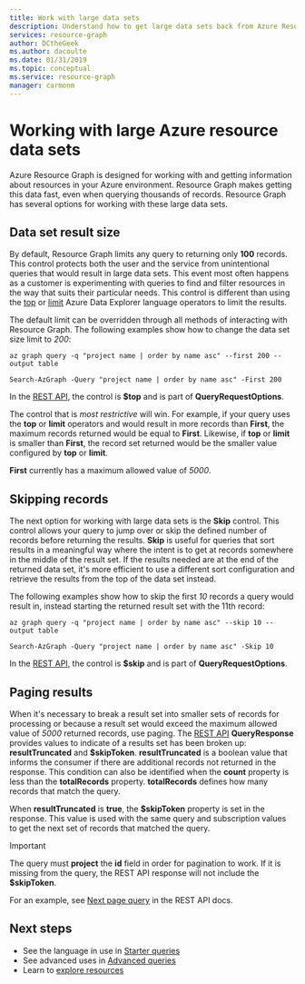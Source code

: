 ```yaml
---
title: Work with large data sets
description: Understand how to get large data sets back from Azure Resource Graph.
services: resource-graph
author: DCtheGeek
ms.author: dacoulte
ms.date: 01/31/2019
ms.topic: conceptual
ms.service: resource-graph
manager: carmonm
---
```

# Working with large Azure resource data sets

Azure Resource Graph is designed for working with and getting information about resources in your
Azure environment. Resource Graph makes getting this data fast, even when querying thousands of
records. Resource Graph has several options for working with these large data sets.

## Data set result size

By default, Resource Graph limits any query to returning only **100** records. This control
protects both the user and the service from unintentional queries that would result in large data
sets. This event most often happens as a customer is experimenting with queries to find and filter
resources in the way that suits their particular needs. This control is different than using the
[top](/azure/kusto/query/topoperator) or [limit](/azure/kusto/query/limitoperator) Azure Data
Explorer language operators to limit the results.

The default limit can be overridden through all methods of interacting with Resource Graph. The
following examples show how to change the data set size limit to _200_:

```azurecli-interactive
az graph query -q "project name | order by name asc" --first 200 --output table
```

```azurepowershell-interactive
Search-AzGraph -Query "project name | order by name asc" -First 200
```

In the [REST API](/rest/api/azureresourcegraph/resources/resources), the control is **$top** and is
part of **QueryRequestOptions**.

The control that is _most restrictive_ will win. For example, if your query uses the **top** or
**limit** operators and would result in more records than **First**, the maximum records returned
would be equal to **First**. Likewise, if **top** or **limit** is smaller than **First**, the
record set returned would be the smaller value configured by **top** or **limit**.

**First** currently has a maximum allowed value of _5000_.

## Skipping records

The next option for working with large data sets is the **Skip** control. This control allows your
query to jump over or skip the defined number of records before returning the results. **Skip** is
useful for queries that sort results in a meaningful way where the intent is to get at records
somewhere in the middle of the result set. If the results needed are at the end of the returned
data set, it's more efficient to use a different sort configuration and retrieve the results from
the top of the data set instead.

The following examples show how to skip the first _10_ records a query would result in, instead
starting the returned result set with the 11th record:

```azurecli-interactive
az graph query -q "project name | order by name asc" --skip 10 --output table
```

```azurepowershell-interactive
Search-AzGraph -Query "project name | order by name asc" -Skip 10
```

In the [REST API](/rest/api/azureresourcegraph/resources/resources), the control is **$skip** and is
part of **QueryRequestOptions**.

## Paging results

When it's necessary to break a result set into smaller sets of records for processing or because a
result set would exceed the maximum allowed value of _5000_ returned records, use paging. The [REST
API](/rest/api/azureresourcegraph/resources/resources) **QueryResponse** provides values to
indicate of a results set has been broken up: **resultTruncated** and **$skipToken**.
**resultTruncated** is a boolean value that informs the consumer if there are additional records
not returned in the response. This condition can also be identified when the **count** property is
less than the **totalRecords** property. **totalRecords** defines how many records that match the
query.

When **resultTruncated** is **true**, the **$skipToken** property is set in the response. This
value is used with the same query and subscription values to get the next set of records that
matched the query.

> [!IMPORTANT]
> The query must **project** the **id** field in order for pagination to work. If it is missing from
> the query, the REST API response will not include the **$skipToken**.

For an example, see [Next page query](/rest/api/azureresourcegraph/resources/resources#next_page_query)
in the REST API docs.

## Next steps

- See the language in use in [Starter queries](../samples/starter.md)
- See advanced uses in [Advanced queries](../samples/advanced.md)
- Learn to [explore resources](explore-resources.md)